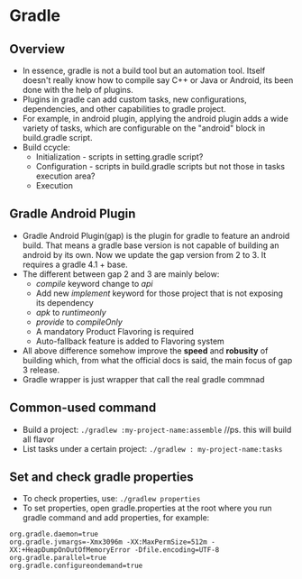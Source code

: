 # Gradle 

## Overview
* In essence, gradle is not a build tool but an automation tool. Itself doesn't really know how to compile say C++ or Java or Android, its been done with the help of plugins.
* Plugins in gradle can add custom tasks, new configurations, dependencies, and other capabilities to gradle project.
* For example, in android plugin, applying the android plugin adds a wide variety of tasks, which are configurable on the "android" block in build.gradle script.
* Build ccycle:
	- Initialization - scripts in setting.gradle script?
	- Configuration - scripts in build.gradle scripts but not those in tasks execution area?
	- Execution 

## Gradle Android Plugin
* Gradle Android Plugin(gap) is the plugin for gradle to feature an android build. That means a gradle base version is not capable of building an android by its own. Now we update the gap version from 2 to 3. It requires a gradle 4.1 + base. 
* The different between gap 2 and 3 are mainly below:
	* *compile* keyword change to *api*
	* Add new *implement* keyword for those project that is not exposing its dependency
	* *apk* to *runtimeonly*
	* *provide* to *compileOnly*
	* A mandatory Product Flavoring is required
	* Auto-fallback feature is added to Flavoring system
* All above difference somehow improve the **speed** and **robusity** of building which, from what the official docs is said, the main focus of gap 3 release.
* Gradle wrapper is just wrapper that call the real gradle commnad

## Common-used command
* Build a project: `./gradlew :my-project-name:assemble`    //ps. this will build all flavor
* List tasks under a certain project: `./gradlew : my-project-name:tasks`

## Set and check gradle properties
* To check properties, use: `./gradlew properties`
* To set properties, open gradle.properties at the root where you run gradle command and add properties, for example:
```
org.gradle.daemon=true
org.gradle.jvmargs=-Xmx3096m -XX:MaxPermSize=512m -XX:+HeapDumpOnOutOfMemoryError -Dfile.encoding=UTF-8
org.gradle.parallel=true
org.gradle.configureondemand=true
```
